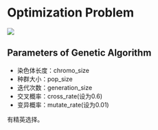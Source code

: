 # Optimization Problem 

![](http://7xt9vb.com1.z0.glb.clouddn.com/problem.png)
## Parameters of Genetic Algorithm

- 染色体长度：chromo_size
- 种群大小：pop_size
- 迭代次数：generation_size
- 交叉概率：cross_rate(设为0.6)
- 变异概率：mutate_rate(设为0.01)

有精英选择。
